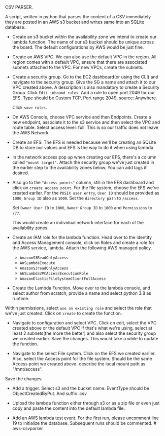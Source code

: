 
CSV PARSER.

A script, written in python that parses the content of a CSV immediately they are posted in an AWS s3 bucket and writes same into an SQLite database. 


- Create an s3 bucket within the availability zone we intend to create our lambda function. The name of our s3 bucket should be unique across the board. The default configurations by AWS would be just fine. 

- Create an AWS VPC. We can also use the default VPC in the region. All region comes with a default VPC, ensure that there are associated subnets attached to the VPC.
For new VPCs, create the subnets. 

- Create a security group. Go to the EC2 dashboard(or using the CLI) and navigate to the security group. Give the SG a name and attach it to our VPC created above. A description is also mandatory to create a Security Group.  Click `Edit inbound rules`. Add a rule to open port 2049 for our EFS. Type should be Custom TCP, Port range 2049, source: Anywhere. 
    
    Click `save rules`.

- On AWS Console, choose VPC service and then Endpoints. Create a new endpoint, associate it to the s3 service and then select the VPC and route table. Select access level: full.  This is so our traffic does not leave the AWS Network. 

- Create an EFS. The EFS is needed because we'll be creating an SQLite DB to store our values and EFS is the way to do it when using lambda. 

- In the network access pop up when creating our EFS, there's a column called `"mount target"`. Attach the security group we've just created in the earlier step to the availability zones below. You can add tags if desired.

- Also go to the `"Access points"` column, still in the EFS dashboard and click on `create access point`. For the file system, choose the EFS we've created earlier. For the `POSIX user entry`, `User ID` should be provided as `1000`, `Group ID` also as `1000`. Set the `directory path` to `/access`. 

    Set `Owner User ID` to `1000`, `Owner Group ID` to `1000` and `Permissions` to `777`. 

    This would create an individual network interface for each of the availability zones. 

- Create an IAM role for the lambda function. Head over to the Identity and Access Management console, click on Roles and create a role for the AWS service, lambda. 
Attach the following AWS managed policy.
     -   `AmazonS3ReadOnlyAccess `
     -   `AWSLambdaExecute `
     -   `AmazonS3readOnlyAccess` 
     -   `AWSLambdaVPCAccessExecutionRole`  
     -   `AmazonElasticFileSystemClientFullAccess` 

- Create the Lambda Function. Move over to the lambda console, and select author from scratch, provide a name and select python 3.8 as runtime. 

Within permissions, select `use an existing role` and select the role that we've just created. Click on `create` to create the function. 

- Navigate to configuration and select VPC. Click on edit, select the VPC created above or the default VPC if that's what we're using, select at least 2 subnets(the more the better) and also select the security group we created earlier. Save the changes. This would take a while to update the function.

- Navigate to the select File system. Click on the EFS we created earlier. Also, select the Access point for the file system. Should be the same Access point we created above. describe the local mount path as "/mnt/access".

Save the changes. 

- Add a trigger. Select s3 and the bucket name. EventType should be ObjectCreatedByPut. And suffix .csv

- Upload the lambda function either through s3 or as a zip file or even just copy and paste the content into the default lambda file.

- Add an AWS lambda test event. For the first run, please uncomment line 19 to initialize the database. Subsequent runs should be commented. # aws-csvparser

